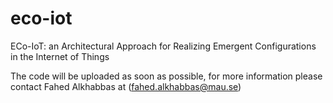 # eco-iot
 ECo-IoT: an Architectural Approach for Realizing Emergent Configurations in the Internet of Things

The code will be uploaded as soon as possible, for more information please contact Fahed Alkhabbas at (fahed.alkhabbas@mau.se)
